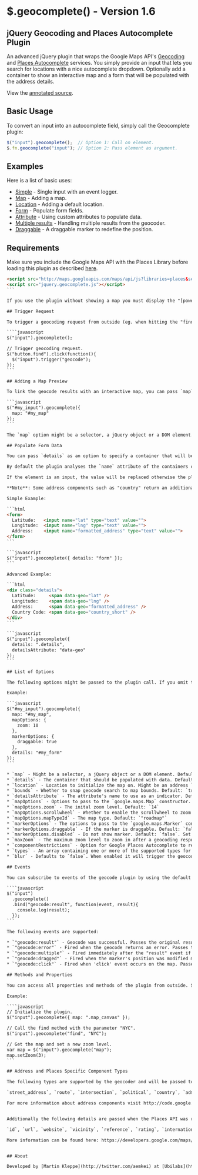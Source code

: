# $.geocomplete() - Version 1.6
## jQuery Geocoding and Places Autocomplete Plugin

An advanced jQuery plugin that wraps the Google Maps API's [Geocoding](https://code.google.com/apis/maps/documentation/javascript/geocoding.html) and [Places Autocomplete](https://code.google.com/apis/maps/documentation/javascript/places.html#places_autocomplete) services. You simply provide an input that lets you search for locations with a nice autocomplete dropdown. Optionally add a container to show an interactive map and a form that will be populated with the address details.

View the [annotated source](http://ubilabs.github.com/geocomplete/docs/).

## Basic Usage

To convert an input into an autocomplete field, simply call the Geocomplete plugin:

```javascript
$("input").geocomplete();  // Option 1: Call on element.
$.fn.geocomplete("input"); // Option 2: Pass element as argument.
```

## Examples

Here is a list of basic uses:

* [Simple](http://ubilabs.github.com/geocomplete/examples/simple.html) - Single input with an event logger.
* [Map](http://ubilabs.github.com/geocomplete/examples/map.html) - Adding a map.
* [Location](http://ubilabs.github.com/geocomplete/examples/location.html) - Adding a default location.
* [Form](http://ubilabs.github.com/geocomplete/examples/form.html) - Populate form fields.
* [Attribute](http://ubilabs.github.com/geocomplete/examples/custom_attribute.html) - Using custom attributes to populate data.
* [Multiple results](http://ubilabs.github.com/geocomplete/examples/multiple_results.html) - Handling multiple results from the geocoder.
* [Draggable](http://ubilabs.github.com/geocomplete/examples/draggable.html) -  A draggable marker to redefine the position.

## Requirements

Make sure you include the Google Maps API with the Places Library before loading this plugin as described [here](https://developers.google.com/maps/documentation/javascript/places#loading_the_library).

````html
<script src="http://maps.googleapis.com/maps/api/js?libraries=places&sensor=false"></script>
<script src="jquery.geocomplete.js"></script>
```

If you use the plugin without showing a map you must display the "[powered by Google](https://developers.google.com/maps/documentation/javascript/places#autocomplete_no_map)" logo under the text field.

## Trigger Request

To trigger a geocoding request from outside (eg. when hitting the "find" button), simply trigger the "geocode" event on the element.

````javascript
$("input").geocomplete();

// Trigger geocoding request.
$("button.find").click(function(){
  $("input").trigger("geocode");
});
```

## Adding a Map Preview

To link the geocode results with an interactive map, you can pass `map` as an option to the plugin.

```javascript
$("#my_input").geocomplete({
  map: "#my_map"
});
```

The `map` option might be a selector, a jQuery object or a DOM element.

## Populate Form Data

You can pass `details` as an option to specify a container that will be populated when a geocoding request was successful.

By default the plugin analyses the `name` attribute of the containers child nodes and replaces the content. You can override the `detailsAttribute` to use another attribute such as `data-geo`.

If the element is an input, the value will be replaced otherwise the plugin overrides the current text.

**Note**: Some address components such as "country" return an additional `short_name`. You can access them by simply adding `_short` at the end of the type.

Simple Example:

```html
<form>
  Latitude:   <input name="lat" type="text" value="">
  Longitude:  <input name="lng" type="text" value="">
  Address:    <input name="formatted_address" type="text" value="">
</form>
```

```javascript
$("input").geocomplete({ details: "form" });
```

Advanced Example:

```html
<div class="details">
  Latitude:     <span data-geo="lat" />
  Longitude:    <span data-geo="lng" />
  Address:      <span data-geo="formatted_address" />
  Country Code: <span data-geo="country_short" />
</div>
```

```javascript
$("input").geocomplete({
  details: ".details",
  detailsAttribute: "data-geo"
});
```

## List of Options

The following options might be passed to the plugin call. If you omit them, they fall back to the default.

Example:

```javascript
$("#my_input").geocomplete({
  map: "#my_map",
  mapOptions: {
    zoom: 10
  },
  markerOptions: {
    draggable: true
  },
  details: "#my_form"
});
```

* `map` - Might be a selector, a jQuery object or a DOM element. Default is `false` which shows no map.
* `details` - The container that should be populated with data. Defaults to `false` which ignores the setting.
* `location` - Location to initialize the map on. Might be an address `string` or an `array` with [latitude, longitude] or a `google.maps.LatLng`object. Default is `false` which shows a blank map.
* `bounds` - Whether to snap geocode search to map bounds. Default: `true` if false search globally. Alternatively pass a custom LatLngBounds object
* `detailsAttribute` - The attribute's name to use as an indicator. Default: `"name"`
* `mapOptions` - Options to pass to the `google.maps.Map` constructor. See the full list [here](http://code.google.com/apis/maps/documentation/javascript/reference.html#MapOptions).
* `mapOptions.zoom` - The inital zoom level. Default: `14`
* `mapOptions.scrollwheel` - Whether to enable the scrollwheel to zoom the map. Default: `false`
* `mapOptions.mapTypeId` - The map type. Default: `"roadmap"`
* `markerOptions` - The options to pass to the `google.maps.Marker` constructor. See the full list [here](http://code.google.com/apis/maps/documentation/javascript/reference.html#MarkerOptions).
* `markerOptions.draggable` - If the marker is draggable. Default: `false`. Set to true to enable dragging.
* `markerOptions.disabled` - Do not show marker. Default: `false`. Set to true to disable marker.
* `maxZoom` - The maximum zoom level to zoom in after a geocoding response. Default: `16`
* `componentRestrictions` - Option for Google Places Autocomplete to restrict results by country. See the [docs](https://developers.google.com/maps/documentation/javascript/places#places_autocomplete)
* `types` - An array containing one or more of the supported types for the places request. Default: `['geocode']` See the full list [here](http://code.google.com/apis/maps/documentation/javascript/places.html#place_search_requests).
* `blur` - Defaults to `false`. When enabled it will trigger the geocoding request whenever the geofield is blured. (See jQuery `.blur()`)

## Events

You can subscribe to events of the geocode plugin by using the default jQuery syntax:

````javascript
$("input")
  .geocomplete()
  .bind("geocode:result", function(event, result){
    console.log(result);
  });
```

The following events are supported:

* `"geocode:result"` - Geocode was successful. Passes the original result as described [here](http://code.google.com/apis/maps/documentation/javascript/geocoding.html#GeocodingResults).
* `"geocode:error"` - Fired when the geocode returns an error. Passes the current status as listed [here](http://code.google.com/apis/maps/documentation/javascript/geocoding.html#GeocodingStatusCodes).
* `"geocode:multiple"` - Fired immediately after the "result" event if multiple results were found. Passes an array of all results.
* `"geocode:dragged"` - Fired when the marker's position was modified manually. Passes the updated location.
* `"geocode:click"` - Fired when 'click' event occurs on the map. Passes the location where the click had place.

## Methods and Properties

You can access all properties and methods of the plugin from outside. Simply add a string as the first argument to the `.geocomplete` method after you initialized the plugin.

Example:

````javascript
// Initialize the plugin.
$("input").geocomplete({ map: ".map_canvas" });

// Call the find method with the parameter "NYC".
$("input").geocomplete("find", "NYC");

// Get the map and set a new zoom level.
var map = $("input").geocomplete("map");
map.setZoom(3);
```

## Address and Places Specific Component Types

The following types are supported by the geocoder and will be passed to the provided form or container:

`street_address`, `route`, `intersection`, `political`, `country`, `administrative_area_level_1`, `administrative_area_level_2`, `administrative_area_level_3`, `colloquial_area`, `locality`, `sublocality`, `neighborhood`, `premise`, `subpremise`, `postal_code`, `natural_feature`, `airport`, `park`, `point_of_interest`, `post_box`, `street_number`, `floor`, `room`, `lat`, `lng`, `viewport`, `location`, `formatted_address`, `location_type`, `bounds`

For more information about address components visit http://code.google.com/apis/maps/documentation/geocoding/#Types


Additionally the following details are passed when the Places API was requested:

`id`, `url`, `website`, `vicinity`, `reference`, `rating`, `international_phone_number`, `icon`, `formatted_phone_number`

More information can be found here: https://developers.google.com/maps/documentation/javascript/places#place_details_responses


## About

Developed by [Martin Kleppe](http://twitter.com/aemkei) at [Ubilabs](http://ubilabs.net).

